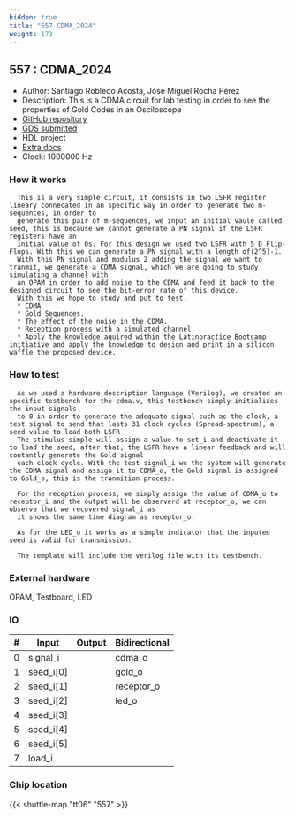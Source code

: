 ```yaml
---
hidden: true
title: "557 CDMA_2024"
weight: 173
---
```


## 557 : CDMA_2024

* Author: Santiago Robledo Acosta, Jóse Miguel Rocha Pérez
* Description: This is a CDMA circuit for lab testing in order to see the properties of Gold Codes in an Osciloscope
* [GitHub repository](https://github.com/Santiago-Robledo/tt06-CDMA-2024)
* [GDS submitted](https://github.com/Santiago-Robledo/tt06-CDMA-2024/actions/runs/8624139371)
* HDL project
* [Extra docs](None)
* Clock: 1000000 Hz

<!---

This file is used to generate your project datasheet. Please fill in the information below and delete any unused
sections.

You can also include images in this folder and reference them in the markdown. Each image must be less than
512 kb in size, and the combined size of all images must be less than 1 MB.
-->


### How it works

```
  This is a very simple circuit, it consists in two LSFR register lineary connecated in an specific way in order to generate two m-sequences, in order to 
  generate this pair of m-sequences, we input an initial vaule called seed, this is because we cannot generate a PN signal if the LSFR registers have an 
  initial value of 0s. For this design we used two LSFR with 5 D Flip-Flops. With this we can generate a PN signal with a length of(2^5)-1.
  With this PN signal and modulus 2 adding the signal we want to tranmit, we generate a CDMA signal, which we are going to study simulating a channel with
  an OPAM in order to add noise to the CDMA and feed it back to the designed circuit to see the bit-error rate of this device.
  With this we hope to study and put to test.
  * CDMA
  * Gold Sequences.
  * The effect of the noise in the CDMA.
  * Reception process with a simulated channel.
  * Apply the knowledge aquired within the Latinpractice Bootcamp initiative and apply the knowledge to design and print in a silicon waffle the proposed device.
```

### How to test

```
  As we used a hardware description language (Verilog), we created an specific testbench for the cdma.v, this testbench simply initializes the input signals
  to 0 in order to generate the adequate signal such as the clock, a test signal to send that lasts 31 clock cycles (Spread-spectrum), a seed value to load both LSFR
  The stimulus simple will assign a value to set_i and deactivate it to load the seed, after that, the LSFR have a linear feedback and will contantly generate the Gold signal
  each clock cycle. With the test signal_i we the system will generate the CDMA signal and assign it to CDMA_o, the Gold signal is assigned to Gold_o, this is the tranmition process.

  For the reception process, we simply assign the value of CDMA_o to receptor_i and the output will be observerd at receptor_o, we can observe that we recovered signal_i as 
  it shows the same time diagram as receptor_o.

  As for the LED_o it works as a simple indicator that the inputed seed is valid for transmission.

  The template will include the verilog file with its testbench.
```

### External hardware

OPAM, Testboard, LED


### IO

| # | Input          | Output         | Bidirectional   |
| - | -------------- | -------------- | --------------- |
| 0 | signal_i |  | cdma_o |
| 1 | seed_i[0] |  | gold_o |
| 2 | seed_i[1] |  | receptor_o |
| 3 | seed_i[2] |  | led_o |
| 4 | seed_i[3] |  |  |
| 5 | seed_i[4] |  |  |
| 6 | seed_i[5] |  |  |
| 7 | load_i |  |  |

### Chip location

{{< shuttle-map "tt06" "557" >}}
